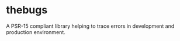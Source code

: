 # thebugs
A PSR-15 compliant library helping to trace errors in development and production environment.

